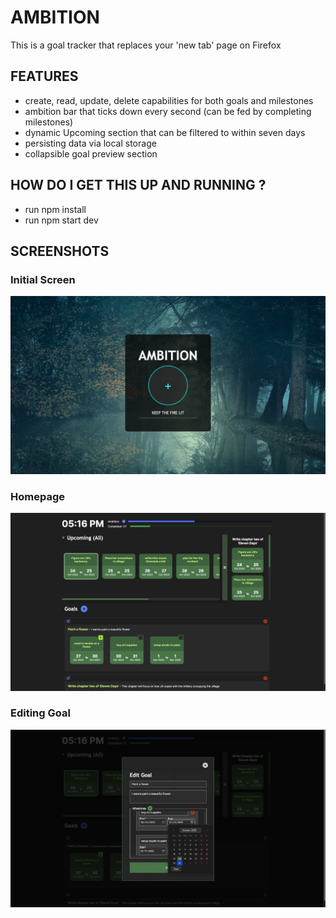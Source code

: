 # AMBITION 
This is a goal tracker that replaces your 'new tab' page on Firefox

## FEATURES
- create, read, update, delete capabilities for both goals and milestones
- ambition bar that ticks down every second (can be fed by completing milestones)
- dynamic Upcoming section that can be filtered to within seven days
- persisting data via local storage
- collapsible goal preview section

## HOW DO I GET THIS UP AND RUNNING ?
- run npm install
- run npm start dev

## SCREENSHOTS

### Initial Screen
![App Screenshot](./public/images/screenshots/initial-screen.png)

### Homepage
![App Screenshot](./public/images/screenshots/homepage.png)

### Editing Goal
![App Screenshot](./public/images/screenshots/editing-goal.png)
